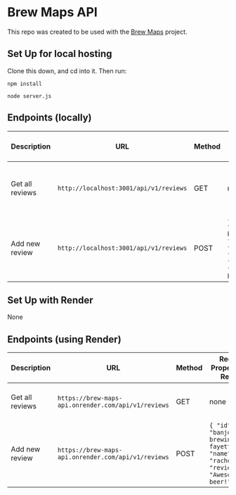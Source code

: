 # Brew Maps API

This repo was created to be used with the [Brew Maps](https://github.com/userigorgithub/brew-maps) project.

## Set Up for local hosting

Clone this down, and cd into it. Then run:

`npm install`

`node server.js`

## Endpoints (locally)
| Description | URL | Method | Required Properties for Request | Sample Successful Response |
|----------|-----|--------|---------------------|-----------------|
| Get all reviews| `http://localhost:3001/api/v1/reviews` | GET  | none | object with `reviewsData` property containing an array of all reviews |
| Add new review | `http://localhost:3001/api/v1/reviews` | POST | `{ "id": "banjo-brewing-fayetteville", "name": "rachel", "review": "Awesome beer!" }` | `{ message: 'Good job'}` |

## Set Up with Render

None

## Endpoints (using Render)
| Description | URL | Method | Required Properties for Request | Sample Successful Response |
|----------|-----|--------|---------------------|-----------------|
| Get all reviews| `https://brew-maps-api.onrender.com/api/v1/reviews` | GET  | none | object containing an array of all reviews |
| Add new review | `https://brew-maps-api.onrender.com/api/v1/reviews` | POST | `{ "id": "banjo-brewing-fayetteville", "name": "rachel", "review": "Awesome beer!" }` | object containing an array of all reviews |